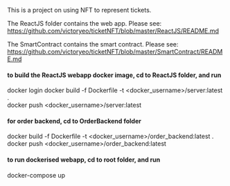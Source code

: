 This is a project on using NFT to represent tickets.

The ReactJS folder contains the web app.
Please see:
https://github.com/victoryeo/ticketNFT/blob/master/ReactJS/README.md

The SmartContract contains the smart contract.
Please see:
https://github.com/victoryeo/ticketNFT/blob/master/SmartContract/README.md

#### to build the ReactJS webapp docker image, cd to ReactJS folder, and run
docker login
docker build -f Dockerfile  -t <docker_username>/server:latest .  
docker push <docker_username>/server:latest  

#### for order backend, cd to OrderBackend folder
docker build -f Dockerfile  -t <docker_username>/order_backend:latest .  
docker push <docker_username>/order_backend:latest  

#### to run dockerised webapp, cd to root folder, and run
docker-compose up  